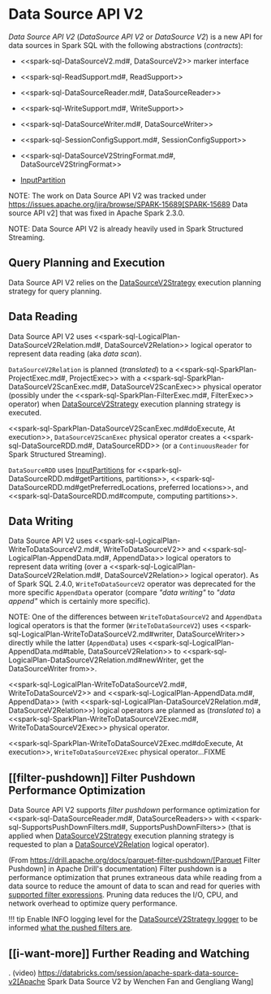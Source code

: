 # Data Source API V2

*Data Source API V2* (_DataSource API V2_ or _DataSource V2_) is a new API for data sources in Spark SQL with the following abstractions (_contracts_):

* <<spark-sql-DataSourceV2.md#, DataSourceV2>> marker interface

* <<spark-sql-ReadSupport.md#, ReadSupport>>

* <<spark-sql-DataSourceReader.md#, DataSourceReader>>

* <<spark-sql-WriteSupport.md#, WriteSupport>>

* <<spark-sql-DataSourceWriter.md#, DataSourceWriter>>

* <<spark-sql-SessionConfigSupport.md#, SessionConfigSupport>>

* <<spark-sql-DataSourceV2StringFormat.md#, DataSourceV2StringFormat>>

* [InputPartition](InputPartition.md)

NOTE: The work on Data Source API V2 was tracked under https://issues.apache.org/jira/browse/SPARK-15689[SPARK-15689 Data source API v2] that was fixed in Apache Spark 2.3.0.

NOTE: Data Source API V2 is already heavily used in Spark Structured Streaming.

## Query Planning and Execution

Data Source API V2 relies on the [DataSourceV2Strategy](execution-planning-strategies/DataSourceV2Strategy.md) execution planning strategy for query planning.

## Data Reading

Data Source API V2 uses <<spark-sql-LogicalPlan-DataSourceV2Relation.md#, DataSourceV2Relation>> logical operator to represent data reading (aka _data scan_).

`DataSourceV2Relation` is planned (_translated_) to a <<spark-sql-SparkPlan-ProjectExec.md#, ProjectExec>> with a <<spark-sql-SparkPlan-DataSourceV2ScanExec.md#, DataSourceV2ScanExec>> physical operator (possibly under the <<spark-sql-SparkPlan-FilterExec.md#, FilterExec>> operator) when [DataSourceV2Strategy](execution-planning-strategies/DataSourceV2Strategy.md) execution planning strategy is executed.

<<spark-sql-SparkPlan-DataSourceV2ScanExec.md#doExecute, At execution>>, `DataSourceV2ScanExec` physical operator creates a <<spark-sql-DataSourceRDD.md#, DataSourceRDD>> (or a `ContinuousReader` for Spark Structured Streaming).

`DataSourceRDD` uses [InputPartitions](InputPartition.md) for <<spark-sql-DataSourceRDD.md#getPartitions, partitions>>, <<spark-sql-DataSourceRDD.md#getPreferredLocations, preferred locations>>, and <<spark-sql-DataSourceRDD.md#compute, computing partitions>>.

## Data Writing

Data Source API V2 uses <<spark-sql-LogicalPlan-WriteToDataSourceV2.md#, WriteToDataSourceV2>> and <<spark-sql-LogicalPlan-AppendData.md#, AppendData>> logical operators to represent data writing (over a <<spark-sql-LogicalPlan-DataSourceV2Relation.md#, DataSourceV2Relation>> logical operator). As of Spark SQL 2.4.0, `WriteToDataSourceV2` operator was deprecated for the more specific `AppendData` operator (compare _"data writing"_ to _"data append"_ which is certainly more specific).

NOTE: One of the differences between `WriteToDataSourceV2` and `AppendData` logical operators is that the former (`WriteToDataSourceV2`) uses <<spark-sql-LogicalPlan-WriteToDataSourceV2.md#writer, DataSourceWriter>> directly while the latter (`AppendData`) uses <<spark-sql-LogicalPlan-AppendData.md#table, DataSourceV2Relation>> to <<spark-sql-LogicalPlan-DataSourceV2Relation.md#newWriter, get the DataSourceWriter from>>.

<<spark-sql-LogicalPlan-WriteToDataSourceV2.md#, WriteToDataSourceV2>> and <<spark-sql-LogicalPlan-AppendData.md#, AppendData>> (with <<spark-sql-LogicalPlan-DataSourceV2Relation.md#, DataSourceV2Relation>>) logical operators are planned as (_translated to_) a <<spark-sql-SparkPlan-WriteToDataSourceV2Exec.md#, WriteToDataSourceV2Exec>> physical operator.

<<spark-sql-SparkPlan-WriteToDataSourceV2Exec.md#doExecute, At execution>>, `WriteToDataSourceV2Exec` physical operator...FIXME

## [[filter-pushdown]] Filter Pushdown Performance Optimization

Data Source API V2 supports *filter pushdown* performance optimization for <<spark-sql-DataSourceReader.md#, DataSourceReaders>> with <<spark-sql-SupportsPushDownFilters.md#, SupportsPushDownFilters>> (that is applied when [DataSourceV2Strategy](execution-planning-strategies/DataSourceV2Strategy.md) execution planning strategy is requested to plan a [DataSourceV2Relation](execution-planning-strategies/DataSourceV2Strategy.md#apply-DataSourceV2Relation) logical operator).

(From https://drill.apache.org/docs/parquet-filter-pushdown/[Parquet Filter Pushdown] in Apache Drill's documentation) Filter pushdown is a performance optimization that prunes extraneous data while reading from a data source to reduce the amount of data to scan and read for queries with [supported filter expressions](execution-planning-strategies/DataSourceStrategy.md#translateFilter). Pruning data reduces the I/O, CPU, and network overhead to optimize query performance.

!!! tip
    Enable INFO logging level for the [DataSourceV2Strategy logger](execution-planning-strategies/DataSourceV2Strategy.md#logging) to be informed [what the pushed filters are](execution-planning-strategies/DataSourceV2Strategy.md#apply-DataSourceV2Relation).

## [[i-want-more]] Further Reading and Watching

. (video) https://databricks.com/session/apache-spark-data-source-v2[Apache Spark Data Source V2 by Wenchen Fan and Gengliang Wang]
